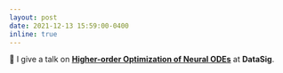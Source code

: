 ```yaml
---
layout: post
date: 2021-12-13 15:59:00-0400
inline: true
---
```


:mega: I give a talk on <strong>[Higher-order Optimization of Neural ODEs](https://ghliu.github.io/assets/pdf/snopt-datasig-slides.pdf)</strong> at <strong>DataSig</strong>.
